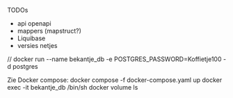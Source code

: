 

TODOs
- api openapi
- mappers (mapstruct?)
- Liquibase
- versies netjes


// docker run --name bekantje_db -e POSTGRES_PASSWORD=Koffietje100 -d postgres

Zie Docker compose:
docker compose -f docker-compose.yaml up
docker exec -it bekantje_db /bin/sh
docker volume ls
